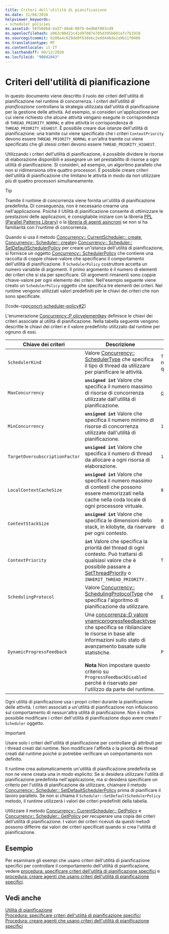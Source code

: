 ```yaml
---
title: Criteri dell'utilità di pianificazione
ms.date: 11/04/2016
helpviewer_keywords:
- scheduler policies
ms.assetid: 58fb68bd-4a57-40a8-807b-6edb6f083cd9
ms.openlocfilehash: a962c00d23c41d97087e705d395b601afc7b1910
ms.sourcegitcommit: 6280a4c629de0f638ebc2edd446de2a9b11f0406
ms.translationtype: MT
ms.contentlocale: it-IT
ms.lasthandoff: 09/12/2020
ms.locfileid: "90042043"
---
```

# <a name="scheduler-policies"></a>Criteri dell'utilità di pianificazione

In questo documento viene descritto il ruolo dei criteri dell'utilità di pianificazione nel runtime di concorrenza. I *criteri dell'utilità di pianificazione* controllano la strategia utilizzata dall'utilità di pianificazione per la gestione delle attività. Ad esempio, si consideri un'applicazione per cui viene richiesto che alcune attività vengano eseguite in corrispondenza di `THREAD_PRIORITY_NORMAL` e altre attività in corrispondenza di `THREAD_PRIORITY_HIGHEST`.  È possibile creare due istanze dell'utilità di pianificazione: una tramite cui viene specificato che i criteri `ContextPriority` devono essere `THREAD_PRIORITY_NORMAL` e un'altra tramite cui viene specificato che gli stessi criteri devono essere `THREAD_PRIORITY_HIGHEST`.

Utilizzando i criteri dell'utilità di pianificazione, è possibile dividere le risorse di elaborazione disponibili e assegnare un set prestabilito di risorse a ogni utilità di pianificazione. Si consideri, ad esempio, un algoritmo parallelo che non si ridimensiona oltre quattro processori. È possibile creare criteri dell'utilità di pianificazione che limitano le attività in modo da non utilizzare più di quattro processori simultaneamente.

> [!TIP]
> Tramite il runtime di concorrenza viene fornita un'utilità di pianificazione predefinita. Di conseguenza, non è necessario crearne una nell'applicazione. Poiché il Utilità di pianificazione consente di ottimizzare le prestazioni delle applicazioni, è consigliabile iniziare con la libreria [PPL (Parallel Patterns Library)](../../parallel/concrt/parallel-patterns-library-ppl.md) o la [libreria di agenti asincroni](../../parallel/concrt/asynchronous-agents-library.md) se non si ha familiarità con l'runtime di concorrenza.

Quando si usa il metodo [Concurrency:: CurrentScheduler:: create](reference/currentscheduler-class.md#create), [Concurrency:: Scheduler:: create](reference/scheduler-class.md#create)o [Concurrency:: Scheduler:: SetDefaultSchedulerPolicy](reference/scheduler-class.md#setdefaultschedulerpolicy) per creare un'istanza dell'utilità di pianificazione, si fornisce un oggetto [Concurrency:: SchedulerPolicy](../../parallel/concrt/reference/schedulerpolicy-class.md) che contiene una raccolta di coppie chiave-valore che specificano il comportamento dell'utilità di pianificazione. Il `SchedulerPolicy` costruttore accetta un numero variabile di argomenti. Il primo argomento è il numero di elementi dei criteri che si sta per specificare. Gli argomenti rimanenti sono coppie chiave-valore per ogni elemento dei criteri. Nell'esempio seguente viene creato un `SchedulerPolicy` oggetto che specifica tre elementi dei criteri. Nel runtime vengono utilizzati valori predefiniti per le chiavi dei criteri che non sono specificate.

[!code-cpp[concrt-scheduler-policy#2](../../parallel/concrt/codesnippet/cpp/scheduler-policies_1.cpp)]

L'enumerazione [Concurrency::P olicyelementkey](reference/concurrency-namespace-enums.md#policyelementkey) definisce le chiavi dei criteri associate al utilità di pianificazione. Nella tabella seguente vengono descritte le chiavi dei criteri e il valore predefinito utilizzato dal runtime per ognuno di essi.

| Chiave dei criteri | Descrizione | Valore predefinito |
|--|--|--|
| `SchedulerKind` | Valore [Concurrency:: SchedulerType](reference/concurrency-namespace-enums.md#schedulertype) che specifica il tipo di thread da utilizzare per pianificare le attività. | `ThreadScheduler` (utilizzare thread normali). È l'unico valore valido per questa chiave. |
| `MaxConcurrency` | **`unsigned int`** Valore che specifica il numero massimo di risorse di concorrenza utilizzate dall'utilità di pianificazione. | [concurrency::MaxExecutionResources](reference/concurrency-namespace-constants1.md#maxexecutionresources) |
| `MinConcurrency` | **`unsigned int`** Valore che specifica il numero minimo di risorse di concorrenza utilizzate dall'utilità di pianificazione. | `1` |
| `TargetOversubscriptionFactor` | **`unsigned int`** Valore che specifica il numero di thread da allocare a ogni risorsa di elaborazione. | `1` |
| `LocalContextCacheSize` | **`unsigned int`** Valore che specifica il numero massimo di contesti che possono essere memorizzati nella cache nella coda locale di ogni processore virtuale. | `8` |
| `ContextStackSize` | **`unsigned int`** Valore che specifica le dimensioni dello stack, in kilobyte, da riservare per ogni contesto. | `0` (usare le dimensioni predefinite dello stack) |
| `ContextPriority` | **`int`** Valore che specifica la priorità del thread di ogni contesto. Può trattarsi di qualsiasi valore che è possibile passare a [SetThreadPriority](/windows/win32/api/processthreadsapi/nf-processthreadsapi-setthreadpriority) o `INHERIT_THREAD_PRIORITY` . | `THREAD_PRIORITY_NORMAL` |
| `SchedulingProtocol` | Valore [Concurrency:: SchedulingProtocolType](reference/concurrency-namespace-enums.md#schedulingprotocoltype) che specifica l'algoritmo di pianificazione da utilizzare. | `EnhanceScheduleGroupLocality` |
| `DynamicProgressFeedback` | Una [concorrenza::D valore ynamicprogressfeedbacktype](reference/concurrency-namespace-enums.md#dynamicprogressfeedbacktype) che specifica se ribilanciare le risorse in base alle informazioni sullo stato di avanzamento basate sulle statistiche.<br /><br /> **Nota** Non impostare questo criterio su `ProgressFeedbackDisabled` perché è riservato per l'utilizzo da parte del runtime. | `ProgressFeedbackEnabled` |

Ogni utilità di pianificazione usa i propri criteri durante la pianificazione delle attività. I criteri associati a un'utilità di pianificazione non influiscono sul comportamento di nessun'altra utilità di pianificazione. Non è inoltre possibile modificare i criteri dell'utilità di pianificazione dopo avere creato l' `Scheduler` oggetto.

> [!IMPORTANT]
> Usare solo i criteri dell'utilità di pianificazione per controllare gli attributi per i thread creati dal runtime. Non modificare l'affinità o la priorità dei thread creati dal runtime poiché si potrebbe verificare un comportamento non definito.

Il runtime crea automaticamente un'utilità di pianificazione predefinita se non ne viene creata una in modo esplicito. Se si desidera utilizzare l'utilità di pianificazione predefinita nell'applicazione, ma si desidera specificare un criterio per l'utilità di pianificazione da utilizzare, chiamare il metodo [Concurrency:: Scheduler:: SetDefaultSchedulerPolicy](reference/scheduler-class.md#setdefaultschedulerpolicy) prima di pianificare il lavoro parallelo. Se non si chiama il `Scheduler::SetDefaultSchedulerPolicy` metodo, il runtime utilizzerà i valori dei criteri predefiniti della tabella.

Utilizzare il metodo [Concurrency:: CurrentScheduler:: GetPolicy](reference/currentscheduler-class.md#getpolicy) e [Concurrency:: Scheduler:: GetPolicy](reference/scheduler-class.md#getpolicy) per recuperare una copia dei criteri dell'utilità di pianificazione. I valori dei criteri ricevuti da questi metodi possono differire dai valori dei criteri specificati quando si crea l'utilità di pianificazione.

## <a name="example"></a>Esempio

Per esaminare gli esempi che usano criteri dell'utilità di pianificazione specifici per controllare il comportamento dell'utilità di pianificazione, vedere [procedura: specificare criteri dell'utilità di pianificazione specifici](../../parallel/concrt/how-to-specify-specific-scheduler-policies.md) e [procedura: creare agenti che usano criteri dell'utilità di pianificazione specifici](../../parallel/concrt/how-to-create-agents-that-use-specific-scheduler-policies.md).

## <a name="see-also"></a>Vedi anche

[Utilità di pianificazione](../../parallel/concrt/task-scheduler-concurrency-runtime.md)<br/>
[Procedura: specificare criteri dell'utilità di pianificazione specifici](../../parallel/concrt/how-to-specify-specific-scheduler-policies.md)<br/>
[Procedura: creare agenti che usano criteri dell'utilità di pianificazione specifici](../../parallel/concrt/how-to-create-agents-that-use-specific-scheduler-policies.md)
